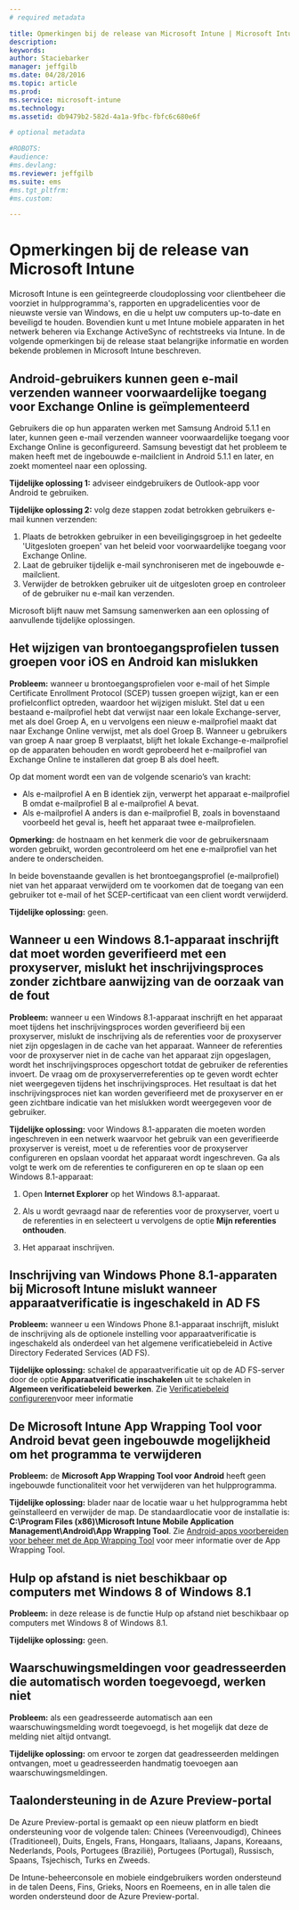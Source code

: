 ```yaml
---
# required metadata

title: Opmerkingen bij de release van Microsoft Intune | Microsoft Intune
description:
keywords:
author: Staciebarker
manager: jeffgilb
ms.date: 04/28/2016
ms.topic: article
ms.prod:
ms.service: microsoft-intune
ms.technology:
ms.assetid: db9479b2-582d-4a1a-9fbc-fbfc6c680e6f

# optional metadata

#ROBOTS:
#audience:
#ms.devlang:
ms.reviewer: jeffgilb
ms.suite: ems
#ms.tgt_pltfrm:
#ms.custom:

---
```


# Opmerkingen bij de release van Microsoft Intune
Microsoft Intune is een geïntegreerde cloudoplossing voor clientbeheer die voorziet in hulpprogramma's, rapporten en upgradelicenties voor de nieuwste versie van Windows, en die u helpt uw computers up-to-date en beveiligd te houden. Bovendien kunt u met Intune mobiele apparaten in het netwerk beheren via Exchange ActiveSync of rechtstreeks via Intune. In de volgende opmerkingen bij de release staat belangrijke informatie en worden bekende problemen in Microsoft Intune beschreven.


## Android-gebruikers kunnen geen e-mail verzenden wanneer voorwaardelijke toegang voor Exchange Online is geïmplementeerd

Gebruikers die op hun apparaten werken met Samsung Android 5.1.1 en later, kunnen geen e-mail verzenden wanneer voorwaardelijke toegang voor Exchange Online is geconfigureerd. Samsung bevestigt dat het probleem te maken heeft met de ingebouwde e-mailclient in Android 5.1.1 en later, en zoekt momenteel naar een oplossing.

**Tijdelijke oplossing 1:** adviseer eindgebruikers de Outlook-app voor Android te gebruiken.

**Tijdelijke oplossing 2:** volg deze stappen zodat betrokken gebruikers e-mail kunnen verzenden:

1. Plaats de betrokken gebruiker in een beveiligingsgroep in het gedeelte 'Uitgesloten groepen' van het beleid voor voorwaardelijke toegang voor Exchange Online.
2. Laat de gebruiker tijdelijk e-mail synchroniseren met de ingebouwde e-mailclient.
3. Verwijder de betrokken gebruiker uit de uitgesloten groep en controleer of de gebruiker nu e-mail kan verzenden.

Microsoft blijft nauw met Samsung samenwerken aan een oplossing of aanvullende tijdelijke oplossingen.



## Het wijzigen van brontoegangsprofielen tussen groepen voor iOS en Android kan mislukken
**Probleem:** wanneer u brontoegangsprofielen voor e-mail of het Simple Certificate Enrollment Protocol (SCEP) tussen groepen wijzigt, kan er een profielconflict optreden, waardoor het wijzigen mislukt. Stel dat u een bestaand e-mailprofiel hebt dat verwijst naar een lokale Exchange-server, met als doel Groep A, en u vervolgens een nieuw e-mailprofiel maakt dat naar Exchange Online verwijst, met als doel Groep B. Wanneer u gebruikers van groep A naar groep B verplaatst, blijft het lokale Exchange-e-mailprofiel op de apparaten behouden en wordt geprobeerd het e-mailprofiel van Exchange Online te installeren dat groep B als doel heeft.

Op dat moment wordt een van de volgende scenario’s van kracht: 
* Als e-mailprofiel A en B identiek zijn, verwerpt het apparaat e-mailprofiel B omdat e-mailprofiel B al e-mailprofiel A bevat.
* Als e-mailprofiel A anders is dan e-mailprofiel B, zoals in bovenstaand voorbeeld het geval is, heeft het apparaat twee e-mailprofielen.

**Opmerking:** de hostnaam en het kenmerk die voor de gebruikersnaam worden gebruikt, worden gecontroleerd om het ene e-mailprofiel van het andere te onderscheiden.

In beide bovenstaande gevallen is het brontoegangsprofiel (e-mailprofiel) niet van het apparaat verwijderd om te voorkomen dat de toegang van een gebruiker tot e-mail of het SCEP-certificaat van een client wordt verwijderd.

**Tijdelijke oplossing:** geen.

## Wanneer u een Windows 8.1-apparaat inschrijft dat moet worden geverifieerd met een proxyserver, mislukt het inschrijvingsproces zonder zichtbare aanwijzing van de oorzaak van de fout
**Probleem:** wanneer u een Windows 8.1-apparaat inschrijft en het apparaat moet tijdens het inschrijvingsproces worden geverifieerd bij een proxyserver, mislukt de inschrijving als de referenties voor de proxyserver niet zijn opgeslagen in de cache van het apparaat. Wanneer de referenties voor de proxyserver niet in de cache van het apparaat zijn opgeslagen, wordt het inschrijvingsproces opgeschort totdat de gebruiker de referenties invoert. De vraag om de proxyserverreferenties op te geven wordt echter niet weergegeven tijdens het inschrijvingsproces. Het resultaat is dat het inschrijvingsproces niet kan worden geverifieerd met de proxyserver en er geen zichtbare indicatie van het mislukken wordt weergegeven voor de gebruiker.

**Tijdelijke oplossing:** voor Windows 8.1-apparaten die moeten worden ingeschreven in een netwerk waarvoor het gebruik van een geverifieerde proxyserver is vereist, moet u de referenties voor de proxyserver configureren en opslaan voordat het apparaat wordt ingeschreven. Ga als volgt te werk om de referenties te configureren en op te slaan op een Windows 8.1-apparaat:

1.  Open **Internet Explorer** op het Windows 8.1-apparaat.

2.  Als u wordt gevraagd naar de referenties voor de proxyserver, voert u de referenties in en selecteert u vervolgens de optie **Mijn referenties onthouden**.

3.  Het apparaat inschrijven.

## Inschrijving van Windows Phone 8.1-apparaten bij Microsoft Intune mislukt wanneer apparaatverificatie is ingeschakeld in AD FS
**Probleem:** wanneer u een Windows Phone 8.1-apparaat inschrijft, mislukt de inschrijving als de optionele instelling voor apparaatverificatie is ingeschakeld als onderdeel van het algemene verificatiebeleid in Active Directory Federated Services (AD FS).

**Tijdelijke oplossing:** schakel de apparaatverificatie uit op de AD FS-server door de optie **Apparaatverificatie inschakelen** uit te schakelen in **Algemeen verificatiebeleid bewerken**. Zie [Verificatiebeleid configureren](http://technet.microsoft.com/library/dn486781.aspx)voor meer informatie


## De Microsoft Intune App Wrapping Tool voor Android bevat geen ingebouwde mogelijkheid om het programma te verwijderen
**Probleem:** de **Microsoft App Wrapping Tool voor Android** heeft geen ingebouwde functionaliteit voor het verwijderen van het hulpprogramma.

**Tijdelijke oplossing:** blader naar de locatie waar u het hulpprogramma hebt geïnstalleerd en verwijder de map. De standaardlocatie voor de installatie is: **C:\Program Files (x86)\Microsoft Intune Mobile Application Management\Android\App Wrapping Tool**. Zie [Android-apps voorbereiden voor beheer met de App Wrapping Tool](/intune/deploy-use/prepare-android-apps-for-mobile-application-management-with-the-microsoft-intune-app-wrapping-tool) voor meer informatie over de App Wrapping Tool.

## Hulp op afstand is niet beschikbaar op computers met Windows 8 of Windows 8.1
**Probleem:** in deze release is de functie Hulp op afstand niet beschikbaar op computers met Windows 8 of Windows 8.1.

**Tijdelijke oplossing:** geen.

## Waarschuwingsmeldingen voor geadresseerden die automatisch worden toegevoegd, werken niet
**Probleem:** als een geadresseerde automatisch aan een waarschuwingsmelding wordt toegevoegd, is het mogelijk dat deze de melding niet altijd ontvangt.

**Tijdelijke oplossing:** om ervoor te zorgen dat geadresseerden meldingen ontvangen, moet u geadresseerden handmatig toevoegen aan waarschuwingsmeldingen.

## Taalondersteuning in de Azure Preview-portal
De Azure Preview-portal is gemaakt op een nieuw platform en biedt ondersteuning voor de volgende talen: Chinees (Vereenvoudigd), Chinees (Traditioneel), Duits, Engels, Frans, Hongaars, Italiaans, Japans, Koreaans, Nederlands, Pools, Portugees (Brazilië), Portugees (Portugal), Russisch, Spaans, Tsjechisch, Turks en Zweeds.

De Intune-beheerconsole en mobiele eindgebruikers worden ondersteund in de talen Deens, Fins, Grieks, Noors en Roemeens, en in alle talen die worden ondersteund door de Azure Preview-portal.


<!--HONumber=May16_HO1-->


